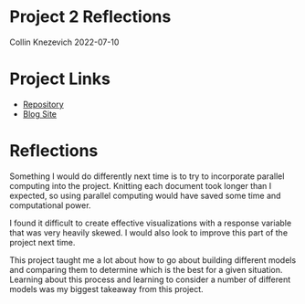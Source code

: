Project 2 Reflections
================
Collin Knezevich
2022-07-10

# Project Links

-   [Repository](https://github.com/cmknezev/ST-558-Project-2)  
-   [Blog Site](https://cmknezev.github.io/ST-558-Project-2/)

# Reflections

Something I would do differently next time is to try to incorporate
parallel computing into the project. Knitting each document took longer
than I expected, so using parallel computing would have saved some time
and computational power.

I found it difficult to create effective visualizations with a response
variable that was very heavily skewed. I would also look to improve this
part of the project next time.

This project taught me a lot about how to go about building different
models and comparing them to determine which is the best for a given
situation. Learning about this process and learning to consider a number
of different models was my biggest takeaway from this project.
